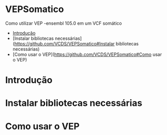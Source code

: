 # VEPSomatico
Como utilizar VEP -ensembl 105.0 em um VCF somático


- [Introdução](https://github.com/VCDS/VEPSomatico#introdução)
- [Instalar bibliotecas necessárias](https://github.com/VCDS/VEPSomatico#Instalar bibliotecas necessárias)
- [Como usar o VEP](https://github.com/VCDS/VEPSomatico#Como usar o VEP)


# Introdução


# Instalar bibliotecas necessárias


# Como usar o VEP
